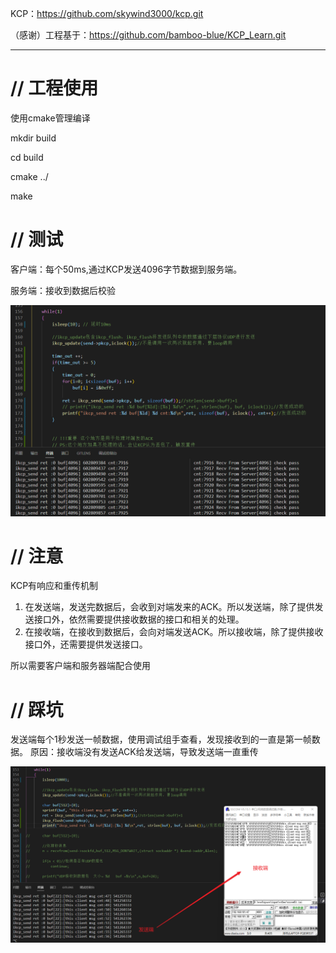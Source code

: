 KCP：https://github.com/skywind3000/kcp.git

（感谢）工程基于：https://github.com/bamboo-blue/KCP_Learn.git

------

# // 工程使用

使用cmake管理编译

mkdir build

cd build

cmake ../

make



# //  测试

客户端：每个50ms,通过KCP发送4096字节数据到服务端。

服务端：接收到数据后校验

![](https://github.com/mcli244/KCP_Demo/blob/master/docs/TCK_Demo.png)



# //  注意

KCP有响应和重传机制

1. 在发送端，发送完数据后，会收到对端发来的ACK。所以发送端，除了提供发送接口外，依然需要提供接收数据的接口和相关的处理。
2. 在接收端，在接收到数据后，会向对端发送ACK。所以接收端，除了提供接收接口外，还需要提供发送接口。

所以需要客户端和服务器端配合使用



# //  踩坑

发送端每个1秒发送一帧数据，使用调试组手查看，发现接收到的一直是第一帧数据。
原因：接收端没有发送ACK给发送端，导致发送端一直重传

![](接收端未发生ACK导致发送端一直重传.png)
